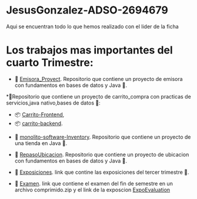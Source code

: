 # JesusGonzalez-ADSO-2694679
Aqui se encuentran todo lo que hemos realizado con el lider de la ficha 

# Los  trabajos mas importantes del cuarto Trimestre:

* 📁 [Emisora_Proyect](https://github.com/Y-S-500/Emisora_Proyect).
Repositorio que contiene un proyecto de emisora con fundamentos en bases de datos y Java 🧮.

*🤖Repositorio que contiene un proyecto de carrito_compra con practicas de servicios,java nativo,bases de datos 🧮:
- 📦 [Carrito-Frontend](https://github.com/Y-S-500/JesusGonzalez-ADSO-2694679/blob/master/Carrito-Frontend.zip),
- 📦 [carrito-backend](https://github.com/Y-S-500/JesusGonzalez-ADSO-2694679/blob/master/carrito-backend.zip).

* 📁 [monolito-software-Inventory](https://github.com/Y-S-500/monolito-software-Inventory).
Repositorio que contiene un proyecto de una tienda en Java 💾.

* 📁 [RepasoUbicacion](https://github.com/Y-S-500/RepasoUbicacion).
Repositorio que contiene un proyecto de ubicacion con fundamentos en bases de datos y Java 💾.

* 📁 [Exposiciones](https://github.com/Y-S-500/JesusGonzalez-ADSO-2694679/tree/443411a02c596f1832195f139c59ea95a76a7067/Exposici%C3%B3n).
link que contine las exposiciones del tercer trimestre   💾.

* 📁 [Examen](https://github.com/Y-S-500/JesusGonzalez-ADSO-2694679/blob/4778a45bbf850dbcd0138a050612d060da0e4947/Examen-ubicacion.zip).
  link que contiene el examen del fin de semestre en un archivo comprimido.zip y el link de la exposcion [ExpoEvaluation](https://www.canva.com/design/DAF2uSdwLt0/ACBL3kpPUwvDVkPMdeXcfg/edit?utm_content=DAF2uSdwLt0&utm_campaign=designshare&utm_medium=link2&utm_source=sharebutton)

